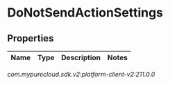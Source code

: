 # DoNotSendActionSettings


## Properties

| Name | Type | Description | Notes |
| ------------ | ------------- | ------------- | ------------- |




_com.mypurecloud.sdk.v2:platform-client-v2:211.0.0_
